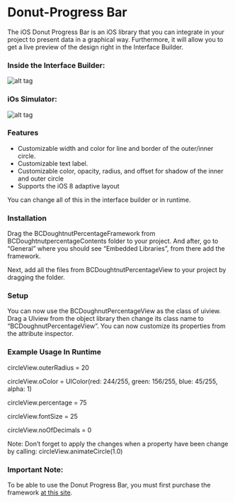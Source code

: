 # Donut-Progress Bar
The iOS Donut Progress Bar is an iOS library that you can integrate in your project to present data in a graphical way. Furthermore, it will allow you to get a live preview of the design right in the Interface Builder.

### Inside the Interface Builder:
![alt tag](http://4.bp.blogspot.com/-s9UNv7Z3V3E/VTCNp0IVaeI/AAAAAAAAAOg/_gxZeqOGwFs/s1600/Pic-1.jpg)

### iOs Simulator:
![alt tag](http://2.bp.blogspot.com/-YdCvLZUmNNs/VTCfmi1S-HI/AAAAAAAAAO4/Uz7IQeji8po/s1600/Pic-3.jpg)

### Features
*	Customizable width and color for line and border of the outer/inner circle.
*	Customizable text label.
*	Customizable color, opacity, radius, and offset for shadow of the inner and outer circle
*	Supports the iOS 8 adaptive layout

You can change all of this in the interface builder or in runtime.

### Installation
Drag the BCDoughtnutPercentageFramework from BCDoughtnutpercentageContents folder to your project. And after, go to “General” where you should see “Embedded Libraries”, from there add the framework.

Next, add all the files from BCDoughtnutPercentageView to your project by dragging the folder. 

### Setup
You can now use the BCDoughnutPercentageView as the class of uiview. Drag a UIview from the object library then change its class name to “BCDoughnutPercentageView”. You can now customize its properties from the attribute inspector.

### Example Usage In Runtime
circleView.outerRadius = 20

circleView.oColor = UIColor(red: 244/255, green: 156/255, blue: 45/255, alpha: 1)

circleView.percentage  = 75

circleView.fontSize = 25

circleView.noOfDecimals = 0

Note: Don’t forget to apply the changes when a property have been change by calling:
circleView.animateCircle(1.0)


### Important Note:
To be able to use the Donut Progress Bar, you must first purchase the framework [at this site](http://broodcamp.binpress.com/product/ios-donut-progress-bar/2884).
